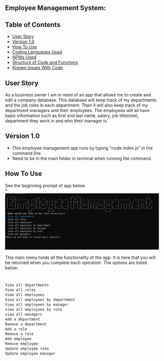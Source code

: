 ## Employee Management System:

## Table of Contents
* [User Story](#user-story)
* [Version 1.0](#version-1.0)
* [How To Use](#how-to-use)
* [Coding Languages Used](#coding-languages-used)
* [NPMs Used](#npms-used)
* [Structure of Code and Functions](#structure-of-code-and-functions)
* [Known Issues With Code](#known-issues-with-code)

## User Story
As a business owner I am in need of an app that allows me to create and edit a company database.  This database will keep track of my departments and the job roles in each department.  Then it will also keep track of my department managers and their employees.  The employees will all have basic information such as first and last name, salary, job title(role), department they work in and who their manager is.

## Version 1.0
* This employee management app runs by typing "node index.js" in the command line.
* Need to be in the main folder in terminal when running the command.

## How To Use
See the beginning prompt of app below.  
*![alt text](/public/Assets/images/main_menu.png "Starting Prompt of App") 

This main menu holds all the functionality of the app.  It is here that you will be returned when you complete each operation.  The options are listed below:
# 
    View all departments
    View all roles
    View all employees
    View all employees by department
    View all employees by manager
    view all employees by role
    view all managers
    Add a department
    Remove a department
    Add a role
    Remove a role
    Add employee
    Remove employee
    Update employee role
    Update employee manager
